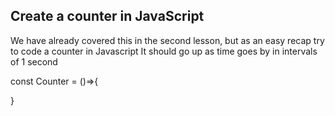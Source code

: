## Create a counter in JavaScript

We have already covered this in the second lesson, but as an easy recap try to code a counter in Javascript
It should go up as time goes by in intervals of 1 second

const Counter = ()=>{

}
